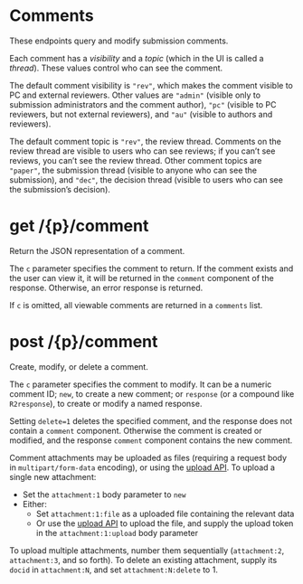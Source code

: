 # Comments

These endpoints query and modify submission comments.

Each comment has a *visibility* and a *topic* (which in the UI is called a
*thread*). These values control who can see the comment.

The default comment visibility is `"rev"`, which makes the comment visible to
PC and external reviewers. Other values are `"admin"` (visible only to
submission administrators and the comment author), `"pc"` (visible to PC
reviewers, but not external reviewers), and `"au"` (visible to authors and
reviewers).

The default comment topic is `"rev"`, the review thread. Comments on the
review thread are visible to users who can see reviews; if you can’t see
reviews, you can’t see the review thread. Other comment topics are `"paper"`,
the submission thread (visible to anyone who can see the submission), and
`"dec"`, the decision thread (visible to users who can see the submission’s
decision).


# get /{p}/comment

Return the JSON representation of a comment.

The `c` parameter specifies the comment to return. If the comment exists and
the user can view it, it will be returned in the `comment` component of the
response. Otherwise, an error response is returned.

If `c` is omitted, all viewable comments are returned in a `comments` list.


# post /{p}/comment

Create, modify, or delete a comment.

The `c` parameter specifies the comment to modify. It can be a numeric comment
ID; `new`, to create a new comment; or `response` (or a compound like
`R2response`), to create or modify a named response.

Setting `delete=1` deletes the specified comment, and the response does not
contain a `comment` component. Otherwise the comment is created or modified,
and the response `comment` component contains the new comment.

Comment attachments may be uploaded as files (requiring a request body in
`multipart/form-data` encoding), or using the [upload API](#operation/upload).
To upload a single new attachment:

* Set the `attachment:1` body parameter to `new`
* Either:
	* Set `attachment:1:file` as a uploaded file containing the relevant data
	* Or use the [upload API](#operation/upload) to upload the file,
	  and supply the upload token in the `attachment:1:upload` body parameter

To upload multiple attachments, number them sequentially (`attachment:2`,
`attachment:3`, and so forth). To delete an existing attachment, supply its
`docid` in `attachment:N`, and set `attachment:N:delete` to 1.
